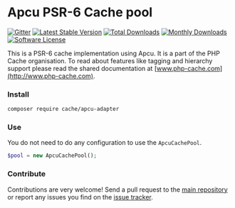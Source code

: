 # Apcu PSR-6 Cache pool 
[![Gitter](https://badges.gitter.im/php-cache/cache.svg)](https://gitter.im/php-cache/cache?utm_source=badge&utm_medium=badge&utm_campaign=pr-badge)
[![Latest Stable Version](https://poser.pugx.org/cache/apcu-adapter/v/stable)](https://packagist.org/packages/cache/apcu-adapter)
[![Total Downloads](https://poser.pugx.org/cache/apcu-adapter/downloads)](https://packagist.org/packages/cache/apcu-adapter)
[![Monthly Downloads](https://poser.pugx.org/cache/apcu-adapter/d/monthly.png)](https://packagist.org/packages/cache/apcu-adapter)
[![Software License](https://img.shields.io/badge/license-MIT-brightgreen.svg?style=flat-square)](LICENSE)

This is a PSR-6 cache implementation using Apcu. It is a part of the PHP Cache organisation. To read about 
features like tagging and hierarchy support please read the shared documentation at [www.php-cache.com](http://www.php-cache.com). 

### Install

```bash
composer require cache/apcu-adapter
```

### Use

You do not need to do any configuration to use the `ApcuCachePool`.

```php
$pool = new ApcuCachePool();
```

### Contribute

Contributions are very welcome! Send a pull request to the [main repository](https://github.com/php-cache/cache) or 
report any issues you find on the [issue tracker](http://issues.php-cache.com).
